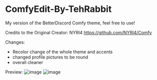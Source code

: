 # ComfyEdit-By-TehRabbit
My version of the BetterDiscord Comfy theme, feel free to use!

Credits to the Original Creator: NYRI4 https://github.com/NYRI4/Comfy

Changes:
- Recolor change of the whole theme and accents 
- changed profile pictures to be round
- overall cleaner

Preview:
![image](https://user-images.githubusercontent.com/57992120/149061126-bfd456ad-8d48-4b05-a49c-6569c6ed1d19.png)
![image](https://user-images.githubusercontent.com/57992120/149061276-001df9ce-42c5-4e60-a410-bf38ecb17d39.png)
